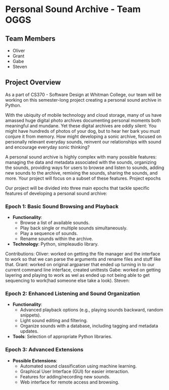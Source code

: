 # Personal Sound Archive - Team OGGS

## Team Members
- Oliver
- Grant
- Gabe
- Steven

## Project Overview
As a part of CS370 - Software Design at Whitman College, our team will be working on this semester-long project creating a personal sound archive in Python.

With the ubiquity of mobile technology and cloud storage, many of us have amassed huge digital photo archives documenting personal moments both meaningful and mundane. Yet these digital archives are oddly silent: You might have hundreds of photos of your dog, but to hear her bark you must conjure it from memory. How might developing a sonic archive, focused on personally relevant everyday sounds, reinvent our relationships with sound and encourage everyday sonic thinking?

A personal sound archive is highly complex with many possible features: managing the data and metadata associated with the sounds, organizing the sounds, providing ways for users to browse and listen to sounds, adding new sounds to the archive, remixing the sounds, sharing the sounds, and more. Your project will focus on a subset of these features.
Project epochs

Our project will be divided into three main epochs that tackle specific features of developing a personal sound archive: 

### Epoch 1: Basic Sound Browsing and Playback
- **Functionality**:
  - Browse a list of available sounds.
  - Play back single or multiple sounds simultaneously.
  - Play a sequence of sounds.
  - Rename sounds within the archive.
- **Technology**: Python, simpleaudio library.

Contributions: 
Oliver:
  worked on getting the file manager and the interface to work so that we can parse the arguments and rename files and stuff like that.
Grant:
  worked on original argparser that ended up turning in to our current command line interface, created unittests
Gabe:
  worked on getting layering and playing to work as wel as ended up not being able to get sequencing to work(had someone else take a look).
Steven:


### Epoch 2: Enhanced Listening and Sound Organization
- **Functionality**:
  - Advanced playback options (e.g., playing sounds backward, random snippets).
  - Light sound editing and filtering.
  - Organize sounds with a database, including tagging and metadata updates.
- **Tools**: Selection of appropriate Python libraries.

### Epoch 3: Advanced Extensions
- **Possible Extensions**:
  - Automated sound classification using machine learning.
  - Graphical User Interface (GUI) for easier interaction.
  - Features for adding/recording new sounds.
  - Web interface for remote access and browsing.
